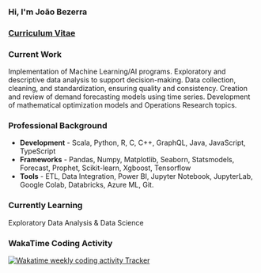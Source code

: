 ### Hi, I'm João Bezerra

### <a href="https://joaobezcerra.github.io/CurriculumVitae/" title="Curriculum Vitae" target="_blank" rel="noopener noreferrer">Curriculum Vitae</a>

### Current Work
Implementation of Machine Learning/AI programs.
Exploratory and descriptive data analysis to support decision-making.
Data collection, cleaning, and standardization, ensuring quality and consistency.
Creation and review of demand forecasting models using time series.
Development of mathematical optimization models and Operations Research topics.

### Professional Background
- **Development** - Scala, Python, R, C, C++, GraphQL, Java, JavaScript, TypeScript
- **Frameworks** - Pandas, Numpy, Matplotlib, Seaborn, Statsmodels, Forecast, Prophet, Scikit-learn, Xgboost, Tensorflow
- **Tools** - ETL, Data Integration, Power BI, Jupyter Notebook, JupyterLab, Google Colab, Databricks, Azure ML, Git.

### Currently Learning
Exploratory Data Analysis & Data Science

### WakaTime Coding Activity
<a href="https://wakatime.com/@joaobezcerra" title="Data update every midnight"><img src="https://wakatime.com/badge/user/08e276c7-e836-41e6-bac8-ed132d6ef681.svg?style=for-the-badge" alt="Wakatime weekly coding activity Tracker" /></a>
